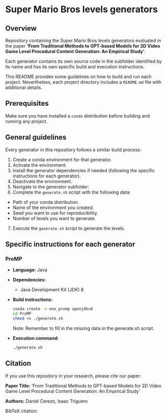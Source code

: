 # Super Mario Bros levels generators

## Overview

Repository containing the Super Mario Bros levels generators evaluated in the paper **'From Traditional Methods to GPT-based Models for 2D Video Game Level Procedural Content Generation: An Empirical Study'**.

Each generator contains its own source code in the subfolder identified by its name and has its own specific build and execution instructions.

This README provides some guidelines on how to build and run each project. Nevertheless, each project directory includes a `README.md` file with additional details.

## Prerequisites

Make sure you have installed a `conda` distribution before building and running any project.

## General guidelines

Every generator in this repository follows a similar build process:

1. Create a conda environment for that generator.
2. Activate the environment.
3. Install the generator dependencies if needed (following the specific instructions for each generator).
4. Deactivate the environment.
5. Navigate to the generator subfolder:
6. Complete the `generate.sh` script with the following data:
 - Path of your conda distribution.
 - Name of the environment you created.
 - Seed you want to use for reproducibility.
 - Number of levels you want to generate.
7. Execute the `generate.sh` script to generate the levels.

## Specific instructions for each generator

### ProMP

- **Language:** Java
- **Dependencies:**
  - Java Development Kit (JDK) 8
- **Build instructions:**
  
  ```sh
  conda create -n env_promp openjdk=8
  cd ProMP
  chmod +x ./generate.sh
  ```
  
  Note: Remember to fill in the missing data in the generate.sh script.
  
- **Execution command:**
  ```sh
  ./generate.sh
  ```

## Citation

If you use this repository in your research, please cite our paper:

**Paper Title:** 'From Traditional Methods to GPT-based Models for 2D Video Game Level Procedural Content Generation: An Empirical Study'

**Authors:** Daniel Cerezo, Isaac Triguero

BibTeX citation:
